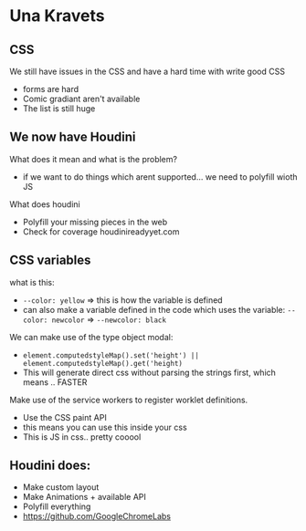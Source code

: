 # Una Kravets

## CSS

We still have issues in the CSS and have a hard time with write good CSS

- forms are hard
- Comic gradiant aren't available
- The list is still huge

## We now have Houdini

What does it mean and what is the problem?

- if we want to do things which arent supported... we need to polyfill wioth JS

What does houdini

- Polyfill your missing pieces in the web
- Check for coverage houdinireadyyet.com

## CSS variables

what is this:

- `--color: yellow` => this is how the variable is defined
- can also make a variable defined in the code which uses the variable: `--color: newcolor` => `--newcolor: black`

We can make use of the type object modal:

- `element.computedstyleMap().set('height') || element.computedstyleMap().get('height)`
- This will generate direct css without parsing the strings first, which means .. FASTER

Make use of the service workers to register worklet definitions.

- Use the CSS paint API
- this means you can use this inside your css
- This is JS in css.. pretty cooool

## Houdini does:

- Make custom layout
- Make Animations + available API
- Polyfill everything
- https://github.com/GoogleChromeLabs
